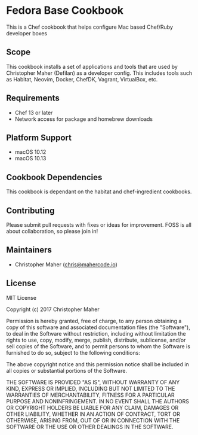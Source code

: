 # Fedora Base Cookbook

This is a Chef cookbook that helps configure Mac based Chef/Ruby developer boxes

## Scope

This cookbook installs a set of applications and tools that are used by Christopher Maher (Defilan) as a developer
config. This includes tools such as Habitat, Neovim, Docker, ChefDK, Vagrant, VirtualBox, etc.

## Requirements

- Chef 13 or later
- Network access for package and homebrew downloads

## Platform Support

- macOS 10.12
- macOS 10.13

## Cookbook Dependencies

This cookbook is dependant on the habitat and chef-ingredient cookbooks.

## Contributing

Please submit pull requests with fixes or ideas for improvement. FOSS is all about collaboration, so please join in!

## Maintainers

- Christopher Maher ([chris@mahercode.io](mailto:chris@mahercode.io))

## License

MIT License

Copyright (c) 2017 Christopher Maher

Permission is hereby granted, free of charge, to any person obtaining a copy
of this software and associated documentation files (the "Software"), to deal
in the Software without restriction, including without limitation the rights
to use, copy, modify, merge, publish, distribute, sublicense, and/or sell
copies of the Software, and to permit persons to whom the Software is
furnished to do so, subject to the following conditions:

The above copyright notice and this permission notice shall be included in all
copies or substantial portions of the Software.

THE SOFTWARE IS PROVIDED "AS IS", WITHOUT WARRANTY OF ANY KIND, EXPRESS OR
IMPLIED, INCLUDING BUT NOT LIMITED TO THE WARRANTIES OF MERCHANTABILITY,
FITNESS FOR A PARTICULAR PURPOSE AND NONINFRINGEMENT. IN NO EVENT SHALL THE
AUTHORS OR COPYRIGHT HOLDERS BE LIABLE FOR ANY CLAIM, DAMAGES OR OTHER
LIABILITY, WHETHER IN AN ACTION OF CONTRACT, TORT OR OTHERWISE, ARISING FROM,
OUT OF OR IN CONNECTION WITH THE SOFTWARE OR THE USE OR OTHER DEALINGS IN THE
SOFTWARE.
